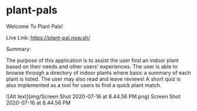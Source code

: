# plant-pals
Welcome To Plant Pals!

Live Link: https://plant-pal.now.sh/

Summary: 

The purpose of this application is to assist the user find an indoor plant based on their needs and other users' experiences. 
The user is able to browse through a directory of indoor plants where basic a summary of each plant is listed. The user may also read and leave reviews!
A short quiz is also implemented as a tool for users to find a quick plant match. 

![Alt text](img/Screen Shot 2020-07-16 at 8.44.56 PM.png)
Screen Shot 2020-07-16 at 8.44.56 PM
